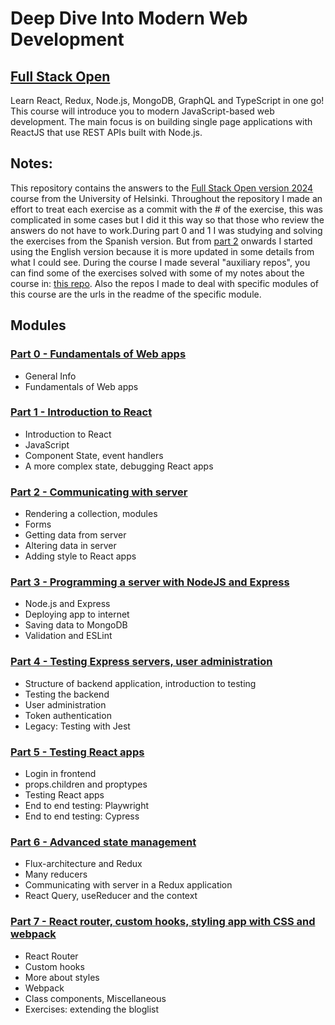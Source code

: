 # Deep Dive Into Modern Web Development

## [Full Stack Open](https://fullstackopen.com/en/)

Learn React, Redux, Node.js, MongoDB, GraphQL and TypeScript in one go! This course will introduce you to modern JavaScript-based web development. The main focus is on building single page applications with ReactJS that use REST APIs built with Node.js.

## Notes:

This repository contains the answers to the [Full Stack Open version 2024](https://fullstackopen.com/en/) course from the University of Helsinki. Throughout the repository I made an effort to treat each exercise as a commit with the # of the exercise, this was complicated in some cases but I did it this way so that those who review the answers do not have to work.During part 0 and 1 I was studying and solving the exercises from the Spanish version. But from [part 2](https://fullstackopen.com/en/part2) onwards I started using the English version because it is more updated in some details from what I could see. During the course I made several "auxiliary repos", you can find some of the exercises solved with some of my notes about the course in: [this repo](https://github.com/fernargdev/full-stack-open-notes). Also the repos I made to deal with specific modules of this course are the urls in the readme of the specific module.

## Modules

### [Part 0 - Fundamentals of Web apps](https://fullstackopen.com/en/part0)

- General Info
- Fundamentals of Web apps

### [Part 1 - Introduction to React](https://fullstackopen.com/en/part1)

- Introduction to React
- JavaScript
- Component State, event handlers
- A more complex state, debugging React apps


### [Part 2 - Communicating with server](https://fullstackopen.com/en/part2)

- Rendering a collection, modules
- Forms
- Getting data from server
- Altering data in server
- Adding style to React apps


### [Part 3 - Programming a server with NodeJS and Express](https://fullstackopen.com/en/part3)

- Node.js and Express
- Deploying app to internet
- Saving data to MongoDB
- Validation and ESLint


### [Part 4 - Testing Express servers, user administration](https://fullstackopen.com/en/part4)

- Structure of backend application, introduction to testing
- Testing the backend
- User administration
- Token authentication
- Legacy: Testing with Jest


### [Part 5 - Testing React apps](https://fullstackopen.com/en/part5)

- Login in frontend
- props.children and proptypes
- Testing React apps
- End to end testing: Playwright
- End to end testing: Cypress


### [Part 6 - Advanced state management](https://fullstackopen.com/en/part6)

- Flux-architecture and Redux
- Many reducers
- Communicating with server in a Redux application
- React Query, useReducer and the context


### [Part 7 - React router, custom hooks, styling app with CSS and webpack](https://fullstackopen.com/en/part7)

- React Router
- Custom hooks
- More about styles
- Webpack
- Class components, Miscellaneous
- Exercises: extending the bloglist


